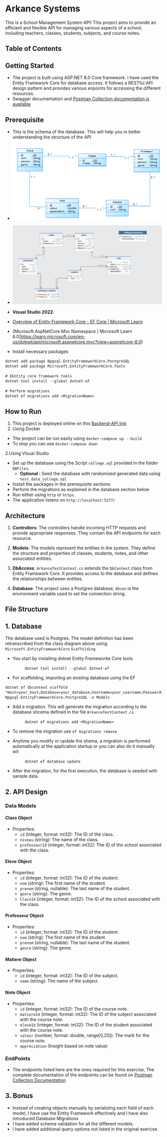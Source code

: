 ﻿# Arkance Systems

This is a School Management System API! This project aims to
provide an efficient and flexible API for managing various aspects of a school,
including teachers, classes, students, subjects, and course notes.

## Table of Contents

## Getting Started
* The project is built using ASP.NET 8.0 Core framework. I have used the Entity Framework Core for database access. It follows a RESTful API design pattern and provides various enpoints for accessing the different resources.
* Swagger documentation and [Postman Collection documentation is available]()

## Prerequisite
* This is the schema of the database. This will help you in better understanding the structure of the API

* ![Class Diagram](DBFiles/classDiagramOOM.png?raw=true "Conceptual Class Diagram")
* ![Database Schema](DBFiles/dbSchema.png?raw=true "Database Schema")
* **Visual Studio 2022.**

* [Overview of Entity Framework Core - EF Core | Microsoft Learn](https://learn.microsoft.com/en-us/ef/core/)

* [Microsoft.AspNetCore.Mvc Namespace | Microsoft Learn 8.0]https://learn.microsoft.com/en-us/dotnet/api/microsoft.aspnetcore.mvc?view=aspnetcore-8.0)

* Install necessary packages 
 
 ```CMD
 dotnet add package Npgsql.EntityFrameworkCore.PostgreSQL
 dotnet add package Microsoft.EntityFrameworkCore.Tools

 # EEntity core framework tools
 dotnet tool install --global dotnet-ef

 # Perform migrations
 dotnet ef migrations add <MigrationName>
 ```

## How to Run
1. This project is deployed online on this [Backend-API link]() 
2. Using Docker
 * The project can be run easily using `docker-compose up --build`
 * To stop you can use `docker-compose down` 

2.Using Visual Studio
 * Set up the database using the Script `college.sql` provided in the folder `DBFiles`.
	* **Optional :** Seed the database with randomized generated data using `test_data_college.sql`
 * Install the packages in the prerequisite sections
 * Perform the migrations as explained in the database section below
 * Run either using `http` or `https`.
 * The application listens on `http://localhost:5277/`

## Architecture
1. **Controllers**: The controllers handle incoming HTTP requests and provide appropriate responses. They contain the API endpoints for each resource.

2. **Models**: The models represent the entities in the system. They define the structure and properties of classes, students, notes, and other associated entities.

3. **DbAccess**: `ArkanceTestContext.cs` extends the `DbContext` class from Entity Framework Core. It provides access to the database and defines the relationships between entities.

4. **Database**: The project uses a Postgres database, `dbcon` is the environment variable used to set the connection string.

## File Structure

## 1. Database
The database used is Postgres. The model definition has been retranscribed from the class diagram above using `Microsoft.EntityFrameworkCore` `Scaffolding`

* You start by installing dotnet Entity Frameworke Core tools

                `dotnet tool install --global dotnet-ef`

* For scaffolding, importing an existing database using the EF

 ```CMD
 dotnet ef dbcontext scaffold "Host=your_host;Database=your_database;Username=your_username;Password=your_password" Npgsql.EntityFrameworkCore.PostgreSQL -o Models
 ```

* Add a migration. This will generate the migration according to the database shcema defined in the file `ArkanceTestContext.cs`

                `dotnet ef migrations add <MigrationName>` 
* To remove the migration use `ef migrations remove`

* Anytime you modify or update the shema, a migration is performed automatically at the application startup or you can also do it manually wit

                `dotnet ef database update `

* After the migration, for the first execution, the database is seeded with sample data

## 2. API Design

### Data Models

#### Class Object

* Properties:
  * `id` (integer, format: int32): The ID of the class.
  * `niveau` (string): The name of the class.
  * `professeurId` (integer, format: int32): The ID of the school associated with the class.

#### Eleve Object

* Properties:
  * `id` (integer, format: int32): The ID of the student.
  * `nom` (string): The first name of the student.
  * `prenom` (string, nullable): The last name of the student.
  * `genre` (string): The genre.
  * `ClassId` (integer, format: int32): The ID of the school associated with the class.
  
#### Professeur Object

* Properties:
  * `id` (integer, format: int32): The ID of the student.
  * `nom` (string): The first name of the student.
  * `prenom` (string, nullable): The last name of the student.
  * `genre` (string): The genre.

#### Matiere Object

* Properties:
  * `id` (integer, format: int32): The ID of the subject.
  * `name` (string): The name of the subject.

#### Note Object

* Properties:
  * `id` (integer, format: int32): The ID of the course note.
  * `matiereId` (integer, format: int32): The ID of the subject associated with the course note.
  * `eleveId` (integer, format: int32): The ID of the student associated with the course note.
  * `valeur` (number, format: double, range[0,20]): The mark for the course note.
  * `appreciation` (Insight based on note value)

### EndPoints
* The endpoints listed here are the ones required for this exercise, The complete documentation of the endpoints can be found on [Postman Collection Documentation]()

## 3. Bonus
* Instead of creating objects manually by serializing each field of each model, I have use the Entity Framework effectively and I have also introduced Database Migrations
* I have added schema validation for all the different models.
* I have added additional query options not listed in the original exercise.
